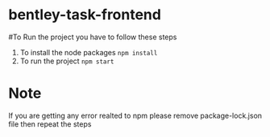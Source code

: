# bentley-task-frontend
#To Run the project you have to follow these steps
1. To install the node packages
	`npm install`
2. To run the project
	`npm start`
# Note 
If you are getting any error realted to npm please remove package-lock.json file then repeat the steps
